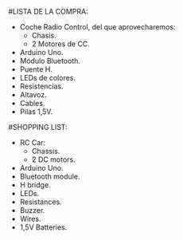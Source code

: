 #LISTA DE LA COMPRA:

- Coche Radio Control, del que aprovecharemos:
  - Chasis.
  - 2 Motores de CC.
- Arduino Uno.
- Módulo Bluetooth.
- Puente H.
- LEDs de colores.
- Resistencias.
- Altavoz.
- Cables.
- Pilas 1,5V.

#SHOPPING LIST:

- RC Car:
  - Chassis.
  - 2 DC motors.
- Arduino Uno.
- Bluetooth module.
- H bridge.
- LEDs.
- Resistances.
- Buzzer.
- Wires.
- 1,5V Batteries.
